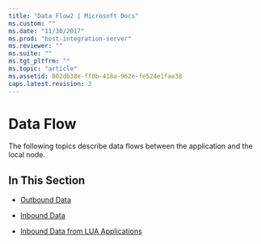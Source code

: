 ```yaml
---
title: "Data Flow2 | Microsoft Docs"
ms.custom: ""
ms.date: "11/30/2017"
ms.prod: "host-integration-server"
ms.reviewer: ""
ms.suite: ""
ms.tgt_pltfrm: ""
ms.topic: "article"
ms.assetid: 802db38e-ff0b-418a-962e-fe524e1fae38
caps.latest.revision: 3
---
```

# Data Flow
The following topics describe data flows between the application and the local node.  
  
## In This Section  
  
-   [Outbound Data](../core/outbound-data2.md)  
  
-   [Inbound Data](../core/inbound-data1.md)  
  
-   [Inbound Data from LUA Applications](../core/inbound-data-from-lua-applications2.md)